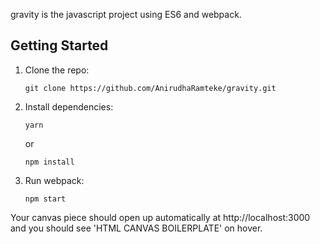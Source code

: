 gravity is the javascript  project  using ES6 and webpack.

## Getting Started

1.  Clone the repo:

        git clone https://github.com/AnirudhaRamteke/gravity.git

2.  Install dependencies:

        yarn

    or

        npm install

3.  Run webpack:

        npm start

Your canvas piece should open up automatically at http://localhost:3000 and you should see 'HTML CANVAS BOILERPLATE' on hover.
